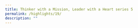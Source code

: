 ```yaml
---
title: Thinker with a Mission, Leader with a Heart series 5
permalink: /highlights/19/
description: ""
---
```

